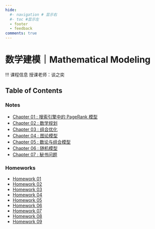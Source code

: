 ```yaml
---
hide:
  #- navigation # 显示右
  #- toc #显示左
  - footer
  - feedback
comments: true
---   
```


# 数学建模｜Mathematical Modeling

!!! 课程信息
	授课老师：谈之奕

## Table of Contents

### Notes

- [Chapter 01 : 搜索引擎中的 PageRank 模型](Chapter%201/)
- [Chapter 02 : 数学规划](Chapter%202/)
- [Chapter 03 : 组合优化](Chapter%203/)
- [Chapter 04 : 图论模型](Chapter%204/)
- [Chapter 05 : 数论与组合模型](Chapter%205/)
- [Chapter 06 : 随机模型](Chapter%206/)
- [Chapter 07 : 秘书问题](Chapter%207/)

### Homeworks

- [Homework 01](Homework%201/)
- [Homework 02](Homework%202/)
- [Homework 03](Homework%203/)
- [Homework 04](Homework%204/)
- [Homework 05](Homework%205/)
- [Homework 06](Homework%206/)
- [Homework 07](Homework%207/)
- [Homework 08](Homework%208/)
- [Homework 09](Homework%209/)
